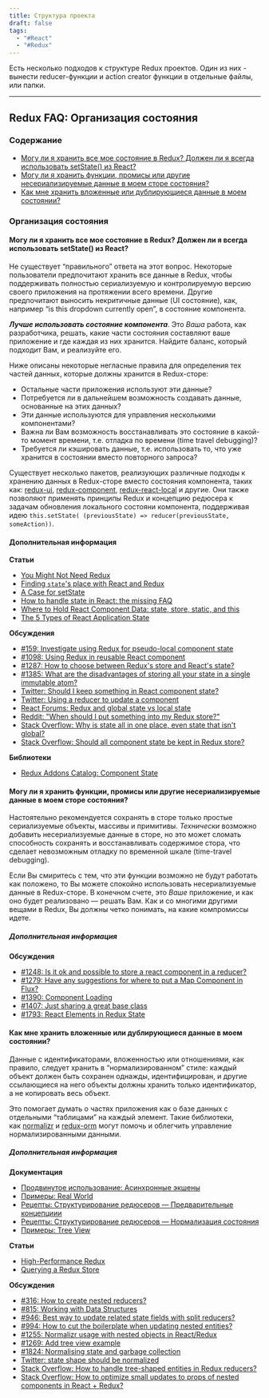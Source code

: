 ```yaml
---
title: Структура проекта
draft: false
tags:
  - "#React"
  - "#Redux"
---
```

Есть несколько подходов к структуре Redux проектов.
Один из них - вынести reducer-функции и action creator функции в отдельные файлы, или папки.

_____

## Redux FAQ: Организация состояния

### Содержание

-   [Могу ли я хранить все мое состояние в Redux? Должен ли я всегда использовать setState() из React?](https://rajdee.gitbooks.io/redux-in-russian/content/docs/faq/OrganizingState.html#organizing-state-only-redux-state)
-   [Могу ли я хранить функции, промисы или другие несериализируемые данные в моем сторе состояния?](https://rajdee.gitbooks.io/redux-in-russian/content/docs/faq/OrganizingState.html#organizing-state-non-serializable)
-   [Как мне хранить вложенные или дублирующиеся данные в моем состоянии?](https://rajdee.gitbooks.io/redux-in-russian/content/docs/faq/OrganizingState.html#organizing-state-nested-data)

### Организация состояния

#### Могу ли я хранить все мое состояние в Redux? Должен ли я всегда использовать setState() из React?

Не существует “правильного” ответа на этот вопрос. Некоторые пользователи предпочитают хранить все данные в Redux, чтобы поддерживать полностью сериализуемую и контролируемую версию своего приложения на протяжении всего времени. Другие предпочитают выносить некритичные данные (UI состояние), как, например “is this dropdown currently open”, в состояние компонента.

**_Лучше использовать состояние компонента_**. Это _Ваша_ работа, как разработчика, решать, какие части состояния составляют ваше приложение и где каждая из них хранится. Найдите баланс, который подходит Вам, и реализуйте его.

Ниже описаны некоторые негласные правила для определения тех частей данных, которые должны хранится в Redux-сторе:

-   Остальные части приложения используют эти данные?
-   Потребуется ли в дальнейшем возможность создавать данные, основанные на этих данных?
-   Эти данные используются для управления несколькими компонентами?
-   Важна ли Вам возможность восстанавливать это состояние в какой-то момент времени, т.е. отладка по времени (time travel debugging)?
-   Требуется ли кэшировать данные, т.е. использовать то, что уже хранится в состоянии вместо повторного запроса?

Существует несколько пакетов, реализующих различные подходы к хранению данных в Redux-сторе вместо состояния компонента, таких как: [redux-ui](https://github.com/tonyhb/redux-ui), [redux-component](https://github.com/tomchentw/redux-component), [redux-react-local](https://github.com/threepointone/redux-react-local) и другие. Они также позволяют применять принципы Redux и концепцию редюсера к задачам обновления локального состояни компонента, поддерживая идею `this.setState( (previousState) => reducer(previousState, someAction))`.

#### Дополнительная информация

**Статьи**

-   [You Might Not Need Redux](https://medium.com/@dan_abramov/you-might-not-need-redux-be46360cf367)
-   [Finding `state`'s place with React and Redux](https://medium.com/@adamrackis/finding-state-s-place-with-react-and-redux-e9a586630172)
-   [A Case for setState](https://medium.com/@zackargyle/a-case-for-setstate-1f1c47cd3f73)
-   [How to handle state in React: the missing FAQ](https://medium.com/react-ecosystem/how-to-handle-state-in-react-6f2d3cd73a0c)
-   [Where to Hold React Component Data: state, store, static, and this](https://medium.freecodecamp.com/where-do-i-belong-a-guide-to-saving-react-component-data-in-state-store-static-and-this-c49b335e2a00)
-   [The 5 Types of React Application State](http://jamesknelson.com/5-types-react-application-state/)

**Обсуждения**

-   [#159: Investigate using Redux for pseudo-local component state](https://github.com/reactjs/redux/issues/159)
-   [#1098: Using Redux in reusable React component](https://github.com/reactjs/redux/issues/1098)
-   [#1287: How to choose between Redux's store and React's state?](https://github.com/reactjs/redux/issues/1287)
-   [#1385: What are the disadvantages of storing all your state in a single immutable atom?](https://github.com/reactjs/redux/issues/1385)
-   [Twitter: Should I keep something in React component state?](https://twitter.com/dan_abramov/status/749710501916139520)
-   [Twitter: Using a reducer to update a component](https://twitter.com/dan_abramov/status/736310245945933824)
-   [React Forums: Redux and global state vs local state](https://discuss.reactjs.org/t/redux-and-global-state-vs-local-state/4187)
-   [Reddit: "When should I put something into my Redux store?"](https://www.reddit.com/r/reactjs/comments/4w04to/when_using_redux_should_all_asynchronous_actions/d63u4o8)
-   [Stack Overflow: Why is state all in one place, even state that isn't global?](http://stackoverflow.com/questions/35664594/redux-why-is-state-all-in-one-place-even-state-that-isnt-global)
-   [Stack Overflow: Should all component state be kept in Redux store?](http://stackoverflow.com/questions/35328056/react-redux-should-all-component-states-be-kept-in-redux-store)

**Библиотеки**

-   [Redux Addons Catalog: Component State](https://github.com/markerikson/redux-ecosystem-links/blob/master/component-state.md)

#### Могу ли я хранить функции, промисы или другие несериализируемые данные в моем сторе состояния?

Настоятельно рекомендуется сохранять в сторе только простые сериализуемые объекты, массивы и примитивы. _Технически_ возможно добавить несериализуемые данные в сторе, но это может сломать способность сохранять и восстанавливать содержимое стора, что сделает невозможным отладку по временной шкале (time-travel debugging).

Если Вы смиритесь с тем, что эти функции возможно не будут работать как положено, то Вы можете спокойно использовать несериализуемые данные в Redux-сторе. В конечном счете, это _Ваше_ приложение, и как оно будет реализовано — решать Вам. Как и со многими другими вещами в Redux, Вы должны четко понимать, на какие компромиссы идете.

##### Дополнительная информация

**Обсуждения**

-   [#1248: Is it ok and possible to store a react component in a reducer?](https://github.com/reactjs/redux/issues/1248)
-   [#1279: Have any suggestions for where to put a Map Component in Flux?](https://github.com/reactjs/redux/issues/1279)
-   [#1390: Component Loading](https://github.com/reactjs/redux/issues/1390)
-   [#1407: Just sharing a great base class](https://github.com/reactjs/redux/issues/1407)
-   [#1793: React Elements in Redux State](https://github.com/reactjs/redux/issues/1793)

#### Как мне хранить вложенные или дублирующиеся данные в моем состоянии?

Данные с идентификаторами, вложенностью или отношениями, как правило, следует хранить в “нормализированном” стиле: каждый объект должен быть сохранен однажды, идентифицирован, и другие ссылающиеся на него объекты должны хранить только идентификатор, а не копировать весь объект.

Это помогает думать о частях приложения как о базе данных с отдельными “таблицами” на каждый элемент. Такие библиотеки, как [normalizr](https://github.com/gaearon/normalizr) и [redux-orm](https://github.com/tommikaikkonen/redux-orm) могут помочь и облегчить управление нормализированными данными.

##### Дополнительная информация

**Документация**

-   [Продвинутое использование: Асинхронные экшены](https://rajdee.gitbooks.io/redux-in-russian/content/docs/advanced/AsyncActions.html)
-   [Примеры: Real World](https://rajdee.gitbooks.io/redux-in-russian/content/docs/introduction/Examples.html#real-world)
-   [Рецепты: Структурирование редюсеров — Предварительные концепциии](https://rajdee.gitbooks.io/redux-in-russian/content/docs/recipes/reducers/PrerequisiteConcepts.html#normalizing-data)
-   [Рецепты: Структурирование редюсеров — Нормализация состояния](https://rajdee.gitbooks.io/redux-in-russian/content/docs/recipes/reducers/NormalizingStateShape.html)
-   [Примеры: Tree View](https://github.com/reactjs/redux/tree/master/examples/tree-view)

**Статьи**

-   [High-Performance Redux](http://somebody32.github.io/high-performance-redux/)
-   [Querying a Redux Store](https://medium.com/@adamrackis/querying-a-redux-store-37db8c7f3b0f)

**Обсуждения**

-   [#316: How to create nested reducers?](https://github.com/reactjs/redux/issues/316)
-   [#815: Working with Data Structures](https://github.com/reactjs/redux/issues/815)
-   [#946: Best way to update related state fields with split reducers?](https://github.com/reactjs/redux/issues/946)
-   [#994: How to cut the boilerplate when updating nested entities?](https://github.com/reactjs/redux/issues/994)
-   [#1255: Normalizr usage with nested objects in React/Redux](https://github.com/reactjs/redux/issues/1255)
-   [#1269: Add tree view example](https://github.com/reactjs/redux/pull/1269)
-   [#1824: Normalising state and garbage collection](https://github.com/reactjs/redux/issues/1824#issuecomment-228585904)
-   [Twitter: state shape should be normalized](https://twitter.com/dan_abramov/status/715507260244496384)
-   [Stack Overflow: How to handle tree-shaped entities in Redux reducers?](http://stackoverflow.com/questions/32798193/how-to-handle-tree-shaped-entities-in-redux-reducers)
-   [Stack Overflow: How to optimize small updates to props of nested components in React + Redux?](http://stackoverflow.com/questions/37264415/how-to-optimize-small-updates-to-props-of-nested-component-in-react-redux)